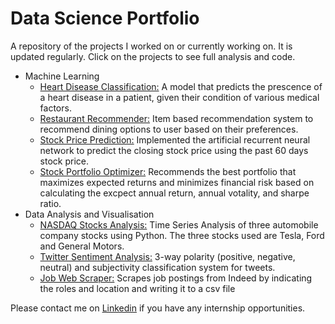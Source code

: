 # Data Science Portfolio #

A repository of the projects I worked on or currently working on. It is updated regularly. Click on the projects to see full analysis and code.

* Machine Learning
  - [Heart Disease Classification:](https://github.com/michmuliana/Data-Science-Portfolio/tree/master/Heart_Disease_Classification) A model that predicts the prescence of a heart disease in a patient, given their condition of various medical factors.
  - [Restaurant Recommender:](https://github.com/michmuliana/Data-Science-Portfolio/tree/master/Restaurant_Recommender) Item based recommendation system to recommend dining options to user based on their preferences.
  - [Stock Price Prediction:](https://github.com/michmuliana/Data-Science-Portfolio/blob/master/Stock_Price_Prediction.ipynb) Implemented the artificial recurrent neural network to predict the closing stock price using the past 60 days stock price.
  - [Stock Portfolio Optimizer:](https://github.com/michmuliana/Data-Science-Portfolio/blob/master/Stock_Portfolio_Optimizer.ipynb) Recommends the best portfolio that maximizes expected returns and minimizes financial risk based on calculating the excpect annual return, annual votality, and sharpe ratio.
* Data Analysis and Visualisation
  - [NASDAQ Stocks Analysis:](https://github.com/michmuliana/Data-Science-Portfolio/tree/master/NASDAQ_Stocks_Analysis) Time Series Analysis of three automobile company stocks using Python. The three stocks used are Tesla, Ford and General Motors.
  - [Twitter Sentiment Analysis:](https://github.com/michmuliana/Data-Science-Portfolio/blob/master/Twitter_Sentiment_Analysis.ipynb) 3-way polarity (positive, negative, neutral) and subjectivity classification system for tweets.
  - [Job Web Scraper:](https://github.com/michmuliana/Data-Science-Portfolio/tree/master/Job_Web_Scraper) Scrapes job postings from Indeed by indicating the roles and location and writing it to a csv file  

Please contact me on [Linkedin](https://www.linkedin.com/in/michellemuliana/) if you have any internship opportunities.
